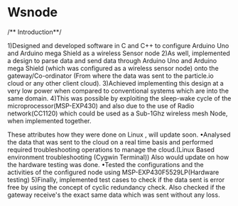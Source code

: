 # Wsnode

/** Introduction**/

1)Designed and developed software in C and C++ to configure Arduino Uno and Arduino mega Shield as a wireless Sensor node
2)As well, implemented a design to parse data and send data through Arduino Uno and Arduino mega Shield (which was configured as a wireless sensor node) onto the gateway/Co-ordinator (From where the data was sent to the particle.io cloud or any other client cloud). 
3)Achieved implementing this design at a very low power when compared to conventional systems which are into the same domain. 
4)This was possible by exploiting the sleep-wake cycle of the microprocessor(MSP-EXP430) and also due to the use of Radio network(CC1120) which could be used as a Sub-1Ghz wireless mesh Node, when implemented together.

These attributes how they were done on Linux , will update soon.
•Analysed the data that was sent to the cloud on a real time basis and performed required 
troubleshooting operations to manage the cloud.(Linux Based environment troubleshooting
(Cygwin Terminal))
Also would update on how the hardware testing was done.
•Tested the configurations and the activities of the configured node using 
MSP-EXP430F5529LP(Hardware testing)
5)Finally, implemented test cases to check if the data sent is error free by using the concept of cyclic redundancy check. Also checked if the gateway receive's the exact same data which was sent without any loss.


